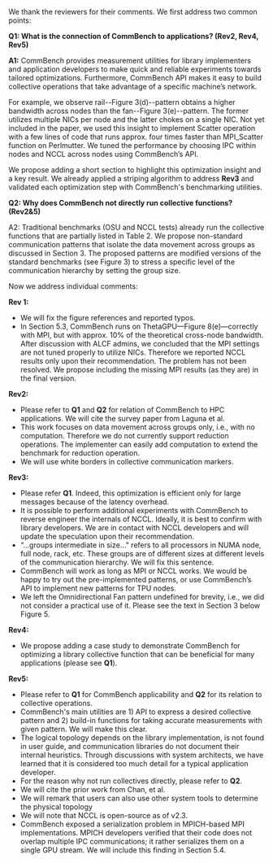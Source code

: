 We thank the reviewers for their comments. We first address two common points:

**Q1: What is the connection of CommBench to applications? (Rev2, Rev4, Rev5)**

**A1:** CommBench provides measurement utilities for library implementers and application developers to make quick and reliable experiments towards tailored optimizations. Furthermore, CommBench API makes it easy to build collective operations that take advantage of a specific machine’s network.

For example, we observe rail--Figure 3(d)--pattern obtains a higher bandwidth across nodes than the fan--Figure 3(e)--pattern. The former utilizes multiple NICs per node and the latter chokes on a single NIC. Not yet included in the paper, we used this insight to implement Scatter operation with a few lines of code that runs approx. four times faster than MPI_Scatter function on Perlmutter. We tuned the performance by choosing IPC within nodes and NCCL across nodes using CommBench’s API.

We propose adding a short section to highlight this optimization insight and a key result. We already applied a striping algorithm to address **Rev3** and validated each optimization step with CommBench's benchmarking utilities.

**Q2: Why does CommBench not directly run collective functions? (Rev2&5)**

A2: Traditional benchmarks (OSU and NCCL tests) already run the collective functions that are partially listed in Table 2. We propose non-standard communication patterns that isolate the data movement across groups as discussed in Section 3. The proposed patterns are modified versions of the standard benchmarks (see Figure 3) to stress a specific level of the communication hierarchy by setting the group size.

Now we address individual comments:

**Rev 1:**
- We will fix the figure references and reported typos.
- In Section 5.3, CommBench runs on ThetaGPU—Figure 8(e)—correctly with MPI, but with approx. 10% of the theoretical cross-node bandwidth. After discussion with ALCF admins, we concluded that the MPI settings are not tuned properly to utilize NICs. Therefore we reported NCCL results only upon their recommendation. The problem has not been resolved. We propose including the missing MPI results (as they are) in the final version.

**Rev2:**
- Please refer to **Q1** and **Q2** for relation of CommBench to HPC applications. We will cite the survey paper from Laguna et al.
- This work focuses on data movement across groups only, i.e., with no computation. Therefore we do not currently support reduction operations. The implementer can easily add computation to extend the benchmark for reduction operation.
- We will use white borders in collective communication markers.

**Rev3:**
- Please refer **Q1**. Indeed, this optimization is efficient only for large messages because of the latency overhead.
- It is possible to perform additional experiments with CommBench to reverse engineer the internals of NCCL. Ideally, it is best to confirm with library developers. We are in contact with NCCL developers and will update the speculation upon their recommendation.
- “...groups intermediate in size…" refers to all processors in NUMA node, full node, rack, etc. These groups are of different sizes at different levels of the communication hierarchy. We will fix this sentence.
- CommBench will work as long as MPI or NCCL works. We would be happy to try out the pre-implemented patterns, or use CommBench’s API to implement new patterns for TPU nodes.
- We left the Omnidirectional Fan pattern undefined for brevity, i.e., we did not consider a practical use of it. Please see the text in Section 3 below Figure 5.

**Rev4:**
- We propose adding a case study to demonstrate CommBench for optimizing a library collective function that can be beneficial for many applications (please see **Q1**).

**Rev5:**
- Please refer to **Q1** for CommBench applicability and **Q2** for its relation to collective operations.
- CommBench's main utilities are 1) API to express a desired collective pattern and 2) build-in functions for taking accurate measurements with given pattern. We will make this clear.
- The logical topology depends on the library implementation, is not found in user guide, and communication libraries do not document their internal heuristics. Through discussions with system architects, we have learned that it is considered too much detail for a typical application developer.
- For the reason why not run collectives directly, please refer to **Q2**.
- We will cite the prior work from Chan, et al.
- We will remark that users can also use other system tools to determine the physical topology
- We will note that NCCL is open-source as of v2.3.
- CommBench exposed a serialization problem in MPICH-based MPI implementations. MPICH developers verified that their code does not overlap multiple IPC communications; it rather serializes them on a single GPU stream. We will include this finding in Section 5.4.
